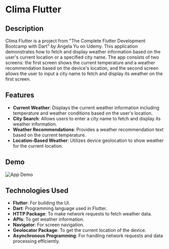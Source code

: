 # Clima Flutter

## Description
Clima Flutter is a project from "The Complete Flutter Development Bootcamp with Dart" by Angela Yu on Udemy. This application demonstrates how to fetch and display weather information based on the user's current location or a specified city name. The app consists of two screens: the first screen shows the current temperature and a weather recommendation based on the device's location, and the second screen allows the user to input a city name to fetch and display its weather on the first screen.

## Features
- **Current Weather**: Displays the current weather information including temperature and weather conditions based on the user's location.
- **City Search**: Allows users to enter a city name to fetch and display its weather information.
- **Weather Recommendations**: Provides a weather recommendation text based on the current temperature.
- **Location-Based Weather**: Utilizes device geolocation to show weather for the current location.

## Demo
![App Demo](demo/demo.gif)

## Technologies Used
- **Flutter**: For building the UI.
- **Dart**: Programming language used in Flutter.
- **HTTP Package**: To make network requests to fetch weather data.
- **APIs**: To get weather information.
- **Navigator**: For screen navigation.
- **Geolocator Package**: To get the current location of the device.
- **Asynchronous Programming**: For handling network requests and data processing efficiently.
